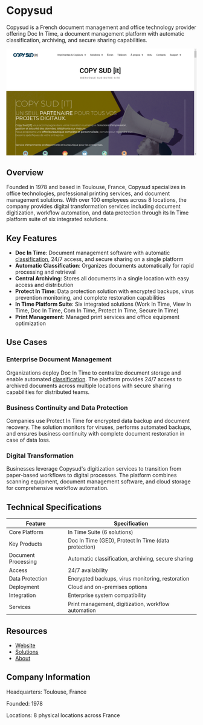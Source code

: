 # Copysud

Copysud is a French document management and office technology provider offering Doc In Time, a document management platform with automatic classification, archiving, and secure sharing capabilities.

![Copysud](./assets/copysud.png)

## Overview

Founded in 1978 and based in Toulouse, France, Copysud specializes in office technologies, professional printing services, and document management solutions. With over 100 employees across 8 locations, the company provides digital transformation services including document digitization, workflow automation, and data protection through its In Time platform suite of six integrated solutions.

## Key Features

- **Doc In Time**: Document management software with automatic [classification](../../capabilities/classification/index.md), 24/7 access, and secure sharing on a single platform
- **Automatic Classification**: Organizes documents automatically for rapid processing and retrieval
- **Central Archiving**: Stores all documents in a single location with easy access and distribution
- **Protect In Time**: Data protection solution with encrypted backups, virus prevention monitoring, and complete restoration capabilities
- **In Time Platform Suite**: Six integrated solutions (Work In Time, View In Time, Doc In Time, Com In Time, Protect In Time, Secure In Time)
- **Print Management**: Managed print services and office equipment optimization

## Use Cases

### Enterprise Document Management
Organizations deploy Doc In Time to centralize document storage and enable automated [classification](../../capabilities/classification/index.md). The platform provides 24/7 access to archived documents across multiple locations with secure sharing capabilities for distributed teams.

### Business Continuity and Data Protection
Companies use Protect In Time for encrypted data backup and document recovery. The solution monitors for viruses, performs automated backups, and ensures business continuity with complete document restoration in case of data loss.

### Digital Transformation
Businesses leverage Copysud's digitization services to transition from paper-based workflows to digital processes. The platform combines scanning equipment, document management software, and cloud storage for comprehensive workflow automation.

## Technical Specifications

| Feature | Specification |
|---------|---------------|
| Core Platform | In Time Suite (6 solutions) |
| Key Products | Doc In Time (GED), Protect In Time (data protection) |
| Document Processing | Automatic classification, archiving, secure sharing |
| Access | 24/7 availability |
| Data Protection | Encrypted backups, virus monitoring, restoration |
| Deployment | Cloud and on-premises options |
| Integration | Enterprise system compatibility |
| Services | Print management, digitization, workflow automation |

## Resources

- [Website](https://copysud.fr)
- [Solutions](https://copysud.fr/solutions/)
- [About](https://copysud.fr/a-propos/)

## Company Information

Headquarters: Toulouse, France

Founded: 1978

Locations: 8 physical locations across France
